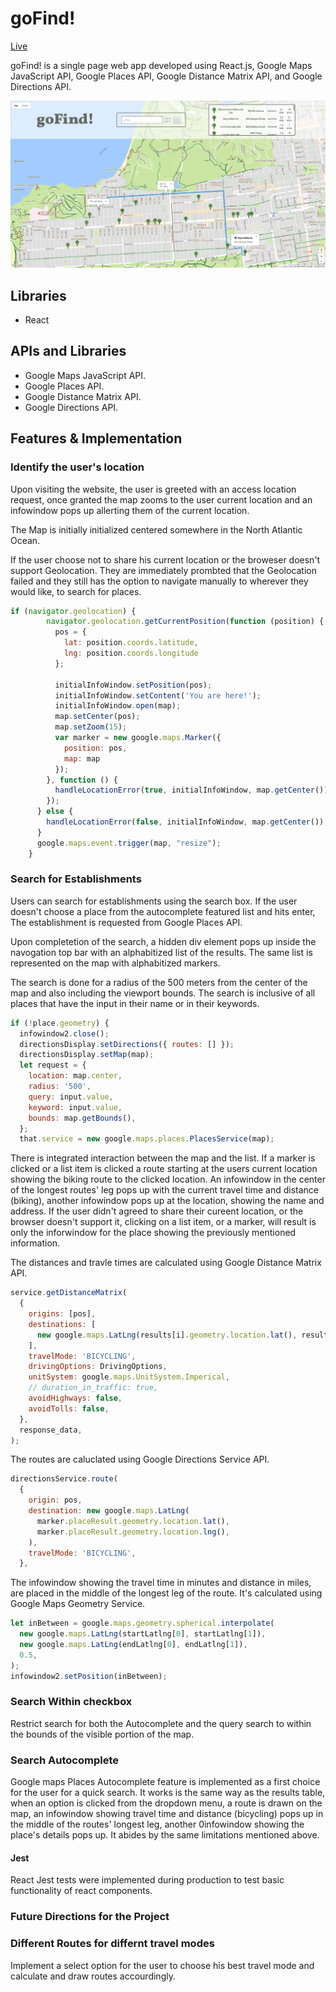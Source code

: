 # goFind!

[Live](https://younis.site/gofind/)

goFind! is a single page web app developed using React.js, Google Maps JavaScript API, Google Places API, Google Distance Matrix API, and Google Directions API.

![homepage](./images/gofind.png)

## Libraries

* React

## APIs and Libraries

* Google Maps JavaScript API.
* Google Places API.
* Google Distance Matrix API.
* Google Directions API.

## Features & Implementation

### Identify the user's location

Upon visiting the website, the user is greeted with an access location request, once granted the map zooms to the user current location and an infowindow pops up allerting them of the current location.

The Map is initially initialized centered somewhere in the North Atlantic Ocean.

If the user choose not to share his current location or the broweser doesn't support Geolocation. They are immediately prombted that the Geolocation failed and they still has the option to navigate manually to wherever they would like, to search for places.

```js
if (navigator.geolocation) {
        navigator.geolocation.getCurrentPosition(function (position) {
          pos = {
            lat: position.coords.latitude,
            lng: position.coords.longitude
          };

          initialInfoWindow.setPosition(pos);
          initialInfoWindow.setContent('You are here!');
          initialInfoWindow.open(map);
          map.setCenter(pos);
          map.setZoom(15);
          var marker = new google.maps.Marker({
            position: pos,
            map: map
          });
        }, function () {
          handleLocationError(true, initialInfoWindow, map.getCenter());
        });
      } else {
        handleLocationError(false, initialInfoWindow, map.getCenter());
      }
      google.maps.event.trigger(map, "resize");
    }
```

### Search for Establishments

Users can search for establishments using the search box. If the user doesn't choose a place from the autocomplete featured list and hits enter, The establishment is requested from Google Places API.

Upon completetion of the search, a hidden div element pops up inside the navogation top bar with an alphabitized list of the results. The same list is represented on the map with alphabitized markers.

The search is done for a radius of the 500 meters from the center of the map and also including the viewport bounds. The search is inclusive of all places that have the input in their name or in their keywords.

```js
if (!place.geometry) {
  infowindow2.close();
  directionsDisplay.setDirections({ routes: [] });
  directionsDisplay.setMap(map);
  let request = {
    location: map.center,
    radius: '500',
    query: input.value,
    keyword: input.value,
    bounds: map.getBounds(),
  };
  that.service = new google.maps.places.PlacesService(map);
```

There is integrated interaction between the map and the list. If a marker is clicked or a list item is clicked a route starting at the users current location showing the biking route to the clicked location. An infowindow in the center of the longest routes' leg pops up with the current travel time and distance (biking), another infowindow pops up at the location, showing the name and address. If the user didn't agreed to share their cureent location, or the browser doesn't support it, clicking on a list item, or a marker, will result is only the inforwindow for the place showing the previously mentioned information.

The distances and travle times are calculated using Google Distance Matrix API.

```js
service.getDistanceMatrix(
  {
    origins: [pos],
    destinations: [
      new google.maps.LatLng(results[i].geometry.location.lat(), results[i].geometry.location.lng()),
    ],
    travelMode: 'BICYCLING',
    drivingOptions: DrivingOptions,
    unitSystem: google.maps.UnitSystem.Imperical,
    // duration_in_traffic: true,
    avoidHighways: false,
    avoidTolls: false,
  },
  response_data,
);
```

The routes are caluclated using Google Directions Service API.

```js
directionsService.route(
  {
    origin: pos,
    destination: new google.maps.LatLng(
      marker.placeResult.geometry.location.lat(),
      marker.placeResult.geometry.location.lng(),
    ),
    travelMode: 'BICYCLING',
  },
```

The infowindow showing the travel time in minutes and distance in miles, are placed in the middle of the longest leg of the route. It's calculated using Google Maps Geometry Service.

```js
let inBetween = google.maps.geometry.spherical.interpolate(
  new google.maps.LatLng(startLatlng[0], startLatlng[1]),
  new google.maps.LatLng(endLatlng[0], endLatlng[1]),
  0.5,
);
infowindow2.setPosition(inBetween);
```
### Search Within checkbox

Restrict search for both the Autocomplete and the query search to within the bounds of the visible portion of the map.

### Search Autocomplete

Google maps Places Autocomplete feature is implemented as a first choice for the user for a quick search. It works is the same way as the results table, when an option is clicked from the dropdown menu, a route is drawn on the map, an infowindow showing travel time and distance (bicycling) pops up in the middle of the routes' longest leg, another 0infowindow showing the place's details pops up. It abides by the same limitations mentioned above.

#### Jest

React Jest tests were implemented during production to test basic functionality of react components.

### Future Directions for the Project

### Different Routes for differnt travel modes

Implement a select option for the user to choose his best travel mode and calculate and draw routes accourdingly.